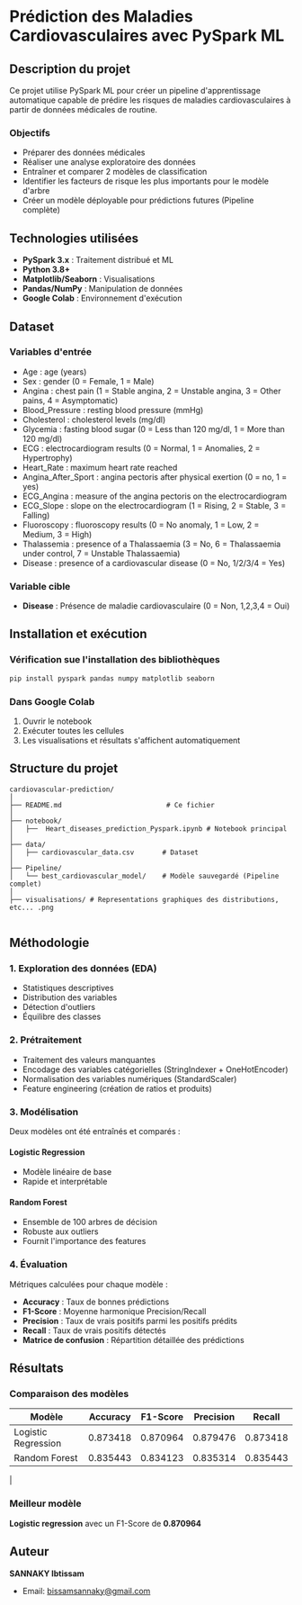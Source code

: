 # Prédiction des Maladies Cardiovasculaires avec PySpark ML

## Description du projet

Ce projet utilise PySpark ML pour créer un pipeline d'apprentissage automatique capable de prédire les risques de maladies cardiovasculaires à partir de données médicales de routine.

### Objectifs
- Préparer des données médicales
- Réaliser une analyse exploratoire des données
- Entraîner et comparer 2 modèles de classification
- Identifier les facteurs de risque les plus importants pour le modèle d'arbre
- Créer un modèle déployable pour prédictions futures (Pipeline complète)

## Technologies utilisées

- **PySpark 3.x** : Traitement distribué et ML
- **Python 3.8+**
- **Matplotlib/Seaborn** : Visualisations
- **Pandas/NumPy** : Manipulation de données
- **Google Colab** : Environnement d'exécution

## Dataset

### Variables d'entrée
- Age : age (years)
- Sex : gender (0 = Female, 1 = Male)
- Angina : chest pain (1 = Stable angina, 2 = Unstable angina, 3 = Other pains, 4 = Asymptomatic)
- Blood_Pressure : resting blood pressure (mmHg)
- Cholesterol : cholesterol levels (mg/dl)
- Glycemia : fasting blood sugar (0 = Less than 120 mg/dl, 1 = More than 120 mg/dl)
- ECG : electrocardiogram results (0 = Normal, 1 = Anomalies, 2 = Hypertrophy)
- Heart_Rate : maximum heart rate reached
- Angina_After_Sport : angina pectoris after physical exertion (0 = no, 1 = yes)
- ECG_Angina : measure of the angina pectoris on the electrocardiogram
- ECG_Slope : slope on the electrocardiogram (1 = Rising, 2 = Stable, 3 = Falling)
- Fluoroscopy : fluoroscopy results (0 = No anomaly, 1 = Low, 2 = Medium, 3 = High)
- Thalassemia : presence of a Thalassaemia (3 = No, 6 = Thalassaemia under control, 7 = Unstable
Thalassaemia)
- Disease : presence of a cardiovascular disease (0 = No, 1/2/3/4 = Yes)

### Variable cible
- **Disease** : Présence de maladie cardiovasculaire (0 = Non, 1,2,3,4 = Oui)

## Installation et exécution

### Vérification sue l'installation des bibliothèques
```bash
pip install pyspark pandas numpy matplotlib seaborn
```

### Dans Google Colab
1. Ouvrir le notebook 
2. Exécuter toutes les cellules
3. Les visualisations et résultats s'affichent automatiquement


## Structure du projet

```
cardiovascular-prediction/
│
├── README.md                          # Ce fichier
│
├── notebook/
│   ├──  Heart_diseases_prediction_Pyspark.ipynb # Notebook principal
│
├── data/
│   ├── cardiovascular_data.csv       # Dataset
│
├── Pipeline/
│   └── best_cardiovascular_model/    # Modèle sauvegardé (Pipeline complet)
│
├── visualisations/ # Representations graphiques des distributions, etc... .png 
 

```

## Méthodologie

### 1. Exploration des données (EDA)
- Statistiques descriptives
- Distribution des variables
- Détection d'outliers
- Équilibre des classes

### 2. Prétraitement
- Traitement des valeurs manquantes
- Encodage des variables catégorielles (StringIndexer + OneHotEncoder)
- Normalisation des variables numériques (StandardScaler)
- Feature engineering (création de ratios et produits)

### 3. Modélisation
Deux modèles ont été entraînés et comparés :

#### Logistic Regression
- Modèle linéaire de base
- Rapide et interprétable

#### Random Forest
- Ensemble de 100 arbres de décision
- Robuste aux outliers
- Fournit l'importance des features

### 4. Évaluation
Métriques calculées pour chaque modèle :
- **Accuracy** : Taux de bonnes prédictions
- **F1-Score** : Moyenne harmonique Precision/Recall
- **Precision** : Taux de vrais positifs parmi les positifs prédits
- **Recall** : Taux de vrais positifs détectés
- **Matrice de confusion** : Répartition détaillée des prédictions

## Résultats

### Comparaison des modèles

| Modèle | Accuracy | F1-Score | Precision | Recall |
|--------|----------|----------|-----------|--------|
| Logistic Regression |  0.873418 | 0.870964 | 0.879476 | 0.873418 |
| Random Forest | 0.835443 |0.834123    |0.835314 | 0.835443
 |
### Meilleur modèle
**Logistic regression** avec un F1-Score de **0.870964**

## Auteur

**SANNAKY Ibtissam**
- Email: bissamsannaky@gmail.com
